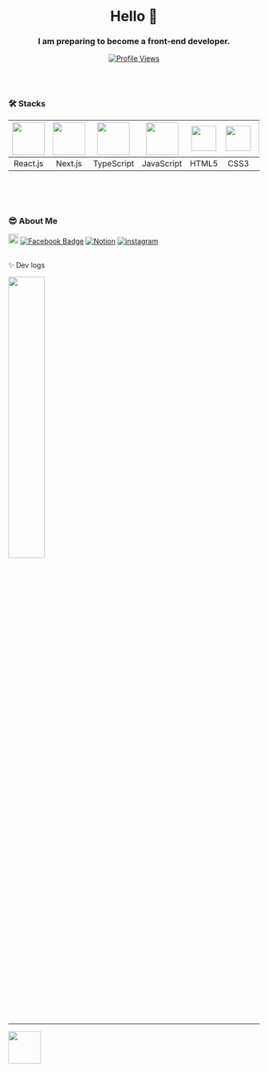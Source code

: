 <h1 align="center">Hello 👋</h1>
<h3 align="center">I am preparing to become a front-end developer.</h3>
<p align="center">
  <a href="https://hits.seeyoufarm.com">
    <img src="https://hits.seeyoufarm.com/api/count/incr/badge.svg?url=https%3A%2F%2Fgithub.com%2Fchangwooyu1213%40gmail.com&count_bg=%2379C83D&title_bg=%23555555&icon=&icon_color=%23E7E7E7&title=ProfileViews&edge_flat=false" alt="Profile Views" />
  </a>
</p>


<br>
<br>

### 🛠️ Stacks 

| <img src="https://techstack-generator.vercel.app/react-icon.svg" width="65" height="65" /> |<img src="https://camo.githubusercontent.com/61135e092352a622c04c8564bc958cc757cc15909fb8499c01e6ab69d520da85/68747470733a2f2f736b696c6c69636f6e732e6465762f69636f6e733f693d6e6578746a73" width="65" height="65" /> | <img src="https://techstack-generator.vercel.app/ts-icon.svg" width="65" height="65"/> | <img src="https://techstack-generator.vercel.app/js-icon.svg" width="65" height="65"/> | <img src="https://cdn-icons-png.freepik.com/256/15474/15474213.png?ga=GA1.2.1015079129.1720872111&semt=ais_hybrid" width="50" height="50" /> | <img src="https://cdn-icons-png.freepik.com/256/11516/11516361.png?ga=GA1.2.1015079129.1720872111&semt=ais_hybrid" width="50" height="50" /> | <img src="https://techstack-generator.vercel.app/github-icon.svg" width="65" height="65" /> | <img src="https://user-images.githubusercontent.com/25181517/192108372-f71d70ac-7ae6-4c0d-8395-51d8870c2ef0.png" width="65" height="65" /> |
| :---: | :---: | :---: | :---: | :---: | :---: | :---: | :---: |
| React.js | Next.js | TypeScript | JavaScript | HTML5 | CSS3 | GitHub | Git |


<br>
<br>
<br>

### 😎 About Me

<img src="https://img.shields.io/badge/Gmail-d14836?style=flat-square&logo=Gmail&logoColor=white" alt="Gmail Badge" height="20"/> <a href="https://www.facebook.com/https://www.facebook.com/profile.php?id=100008436759642"><img src="https://img.shields.io/badge/Facebook-1877F2?style=flat-square&logo=facebook&logoColor=white" alt="Facebook Badge"></a> [![Notion](https://img.shields.io/badge/Notion-000000?style=flat-square&logo=notion&logoColor=white)](https://www.notion.so/[https://www.notion.so/bdb4c9a224344462aef3a99df676513c]) <a href="https://www.instagram.com/yu__ckd/"><img src="https://i.ibb.co/Yp2CZjW/instarr.png" alt="instagram" border="0"></a><br />
<br>

✨ Dev logs

<a href="https://github.com/anuraghazra/github-readme-stats">
    <img src="https://github-readme-stats.vercel.app/api/top-langs/?username=changwoo-yu&layout=donut&show_icons=true&theme=material-palenight&hide_border=true&bg_color=20232a&icon_color=58A6FF&text_color=fff&title_color=58A6FF&count_private=true&exclude_repo=Face-Transfer-Application" width=38% />
</a>    

------------





<img src="https://cdn-icons-png.freepik.com/256/1384/1384063.png?ga=GA1.2.1015079129.1720872111&semt=ais_hybrid" width="65" height="65" />

